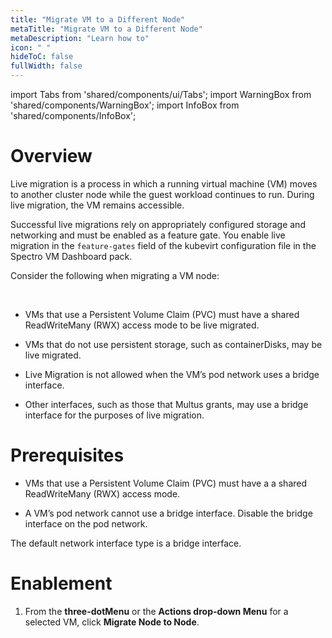 ```yaml
---
title: "Migrate VM to a Different Node"
metaTitle: "Migrate VM to a Different Node"
metaDescription: "Learn how to"
icon: " "
hideToC: false
fullWidth: false
---
```


import Tabs from 'shared/components/ui/Tabs';
import WarningBox from 'shared/components/WarningBox';
import InfoBox from 'shared/components/InfoBox';


# Overview

Live migration is a process in which a running virtual machine (VM) moves to another cluster node while the guest workload continues to run. During live migration, the VM remains accessible.

Successful live migrations rely on appropriately configured storage and networking and must be enabled as a feature gate. You enable live migration in the ``feature-gates`` field of the kubevirt configuration file in the Spectro VM Dashboard pack.

Consider the following when migrating a VM node:

<br />

- VMs that use a Persistent Volume Claim (PVC) must have a shared ReadWriteMany (RWX) access mode to be live migrated.


- VMs that do not use persistent storage, such as containerDisks, may be live migrated.


- Live Migration is not allowed when the VM’s pod network uses a bridge interface. 


- Other interfaces, such as those that Multus grants, may use a bridge interface for the purposes of live migration.


# Prerequisites

- VMs that use a Persistent Volume Claim (PVC) must have a a shared ReadWriteMany (RWX) access mode. 


- A VM’s pod network cannot use a bridge interface. Disable the bridge interface on the pod network.


<WarningBox>

The default network interface type is a bridge interface.

</WarningBox>


# Enablement

1. From the **three-dotMenu** or the **Actions drop-down Menu** for a selected VM, click **Migrate Node to Node**.






